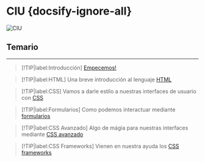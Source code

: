 # CIU  {docsify-ignore-all}

![CIU](/_images/00_UI-design.jpg)

## Temario

---

>[!TIP|label:Introducción]
>[Empecemos!](/00-intro/)

>[!TIP|label:HTML]
>Una breve introducción al lenguaje [HTML](/01-html/)

>[!TIP|label:CSS]
>Vamos a darle estilo a nuestras interfaces de usuario con [CSS](/02-css/)

>[!TIP|label:Formularios]
>Como podemos interactuar mediante [formularios](/03-formularios/)

>[!TIP|label:CSS Avanzado]
>Algo de mágia para nuestras interfaces mediante [CSS avanzado](/04-css2/)

>[!TIP|label:CSS Frameworks]
>Vienen en nuestra ayuda los [CSS frameworks](/05-css-frameworks/)
